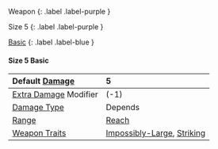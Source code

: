 Weapon
{: .label .label-purple }

Size 5
{: .label .label-purple }

[Basic](Game/Designing-Weapons#Basic)
{: .label .label-blue }

#### Size 5 Basic

| Default [Damage](Core/Weapons#Damage)                     | 5                                                                                               |
| :-------------------------------------------------------- | :---------------------------------------------------------------------------------------------- |
| [Extra Damage](Game/Core/Attacks#Extra%20Damage) Modifier | (-1)                                                                                            |
| [Damage Type](Core/Weapons#Damage%20Type)                 | Depends                                                                                         |
| [Range](Core/Weapons#Range)                               | [Reach](Core/Movement#Reach)                                                                    |
| [Weapon Traits](Core/Weapon-Traits)                       | [Impossibly-Large](Game/Core/Blocks/Impossibly-Large), [Striking](Game/Core/Blocks/Striking) |
